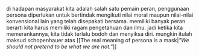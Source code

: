 di hadapan masyarakat kita adalah salah satu pemain peran, penggunaan persona diperlukan untuk bertindak mengikuti nilai moral maupun nilai-nilai konvensional lain yang telah disepakati bersama. memiliki banyak peran berarti kita harus memiliki ragam pengetahuan dan ilmu. jadi ketika kita memerankannya, kita tidak terlalu bodoh dan menyiksa diri. mungkin itulah maksud schopenhauer atas [[The real meaning of persona is a mask|_"We should not pretend to be what we are not."_]]
